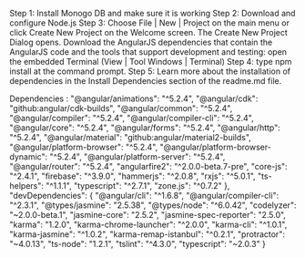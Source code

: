 Step 1: Install Monogo DB and make sure it is working 
Step 2: Download and configure Node.js
Step 3: Choose File | New | Project on the main menu or click Create New Project on the Welcome screen. The Create New Project Dialog opens.
	Download the AngularJS dependencies that contain the AngularJS code and the tools that support development and testing: open the embedded Terminal (View | Tool Windows | Terminal) 
Step 4: type npm install at the command prompt. 
Step 5: Learn more about the installation of dependencies in the Install Dependencies section of the readme.md file.


Dependencies : 
"@angular/animations": "^5.2.4",
    "@angular/cdk": "github:angular/cdk-builds",
    "@angular/common": "^5.2.4",
    "@angular/compiler": "^5.2.4",
    "@angular/compiler-cli": "^5.2.4",
    "@angular/core": "^5.2.4",
    "@angular/forms": "^5.2.4",
    "@angular/http": "^5.2.4",
    "@angular/material": "github:angular/material2-builds",
    "@angular/platform-browser": "^5.2.4",
    "@angular/platform-browser-dynamic": "^5.2.4",
    "@angular/platform-server": "^5.2.4",
    "@angular/router": "^5.2.4",
    "angularfire2": "^2.0.0-beta.7-pre",
    "core-js": "^2.4.1",
    "firebase": "^3.9.0",
    "hammerjs": "^2.0.8",
    "rxjs": "^5.0.1",
    "ts-helpers": "^1.1.1",
    "typescript": "^2.7.1",
    "zone.js": "^0.7.2"
  },
  "devDependencies": {
    "@angular/cli": "^1.6.8",
    "@angular/compiler-cli": "^2.3.1",
    "@types/jasmine": "2.5.38",
    "@types/node": "^6.0.42",
    "codelyzer": "~2.0.0-beta.1",
    "jasmine-core": "2.5.2",
    "jasmine-spec-reporter": "2.5.0",
    "karma": "1.2.0",
    "karma-chrome-launcher": "^2.0.0",
    "karma-cli": "^1.0.1",
    "karma-jasmine": "^1.0.2",
    "karma-remap-istanbul": "^0.2.1",
    "protractor": "~4.0.13",
    "ts-node": "1.2.1",
    "tslint": "^4.3.0",
    "typescript": "~2.0.3"
  }
